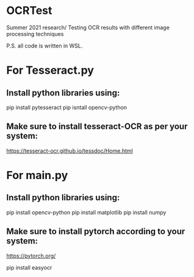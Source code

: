 # OCRTest
Summer 2021 research/ Testing OCR results with different image processing techniques

P.S. all code is written in WSL.



# For Tesseract.py
## Install python libraries using:

pip install pytesseract
pip isntall opencv-python

## Make sure to install tesseract-OCR as per your system:
https://tesseract-ocr.github.io/tessdoc/Home.html


# For main.py

## Install python libraries using:
pip install opencv-python
pip install matplotlib
pip install numpy

## Make sure to install pytorch according to your system:
https://pytorch.org/

pip install easyocr
